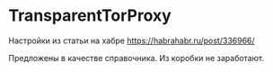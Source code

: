 # TransparentTorProxy
Настройки из статьи на хабре
https://habrahabr.ru/post/336966/

Предложены в качестве справочника. Из коробки не заработают.

